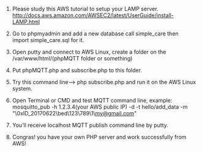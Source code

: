1.	Please study this AWS tutorial to setup your LAMP server.
    http://docs.aws.amazon.com/AWSEC2/latest/UserGuide/install-LAMP.html

2.	Go to phpmyadmin and add a new database call simple_care then import simple_care.sql for it.
3.	Open putty and connect to AWS Linux, create a folder on the /var/www/html/(phpMQTT folder or something)
4.	Put phpMQTT.php and subscribe.php to this folder.
5.  Try this command line--> php subscribe.php and run it on the AWS Linux system.
6.	Open Terminal or CMD and test MQTT command line, example: mosquitto_pub -h 1.2.3.4(your AWS public IP) -d -t hello/add_data -m "\0xID_20170622\bed\123\789\1\my@gmail.com\"
7.	You’ll receive localhost MQTT publish command line by putty.
8.	Congras! you have your own PHP server and work successfully from AWS!

